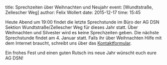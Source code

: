 title: Sprechzeiten über Weihnachten und Neujahr
event: [Wundtstraße, Zellescher Weg]
author: Felix Wollert
date: 2015-12-17
time: 15:45

Heute Abend um 19:00 findet die letzte Sprechstunde im Büro der AG DSN Sektion Wundtstraße/Zellescher Weg für dieses Jahr statt. Über Weihnachten und Silvester wird es keine Sprechzeiten geben. Die nächste Sprechstunde findet am 4. Januar statt. Falls ihr über Weihnachten Hilfe mit dem Internet braucht, schreibt uns über das [Kontaktformular](../contact).

Ein frohes Fest und einen guten Rutsch ins neue Jahr wünscht euch eure AG DSN!
